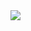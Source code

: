 <img src="https://capsule-render.vercel.app/api?type=transparent&color=1CA673&height=100&section=header&text=Hello%20I'm%20TaeHo!&fontSize=50&fontColor=00000000&stroke=1CA673&strokeWidth=2" />
